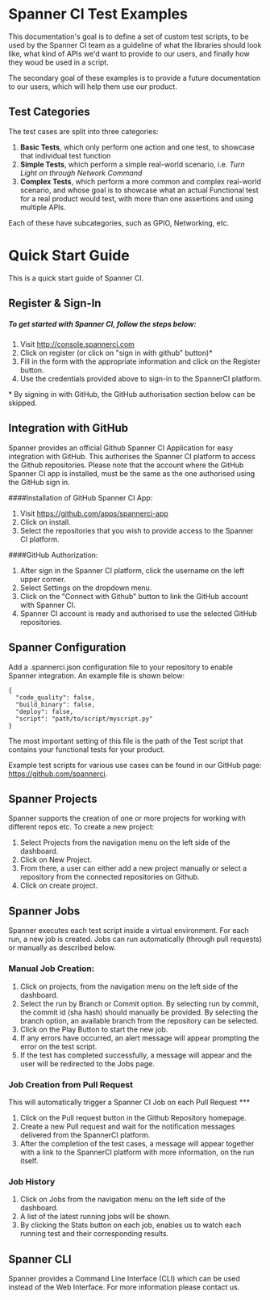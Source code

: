# Spanner CI Test Examples #

This documentation's goal is to define a set of custom test scripts, to be used by the Spanner CI team as a guideline of what the libraries should look like, what kind of APIs we'd want to provide to our users, and finally how they woud be used in a script.

The secondary goal of these examples is to provide a future documentation to our users, which will help them use our product.

## Test Categories

The test cases are split into three categories:

1. **Basic Tests**, which only perform one action and one test, to showcase that individual test function
2. **Simple Tests**, which perform a simple real-world scenario, i.e. *Turn Light on through Network Command*
3. **Complex Tests**, which perform a more common and complex real-world scenario, and whose goal is to showcase what an actual Functional test for a real product would test, with more than one assertions and using multiple APIs.

Each of these have subcategories, such as GPIO, Networking, etc.

# Quick Start Guide #

This is a quick start guide of Spanner CI.

## Register & Sign-In

##### To get started with Spanner CI, follow the steps below:

1. Visit http://console.spannerci.com
2. Click on register (or click on "sign in with github" button)*
3. Fill in the form with the appropriate information and click on the Register button.
4. Use the credentials provided above to sign-in to the SpannerCI platform.

\* By signing in with GitHub, the GitHub authorisation section below can be skipped.

## Integration with GitHub

Spanner provides an official Github Spanner CI Application for easy integration with GitHub. This authorises the Spanner CI platform to access the Github repositories. Please note that the account where the GitHub Spanner CI app is installed, must be the same as the one authorised using the GitHub sign in. 

####Installation of GitHub Spanner CI App:
1. Visit https://github.com/apps/spannerci-app
2. Click on install.
3. Select the repositories that you wish to provide access to the Spanner CI platform.


####GitHub Authorization:
1. After sign in the Spanner CI platform, click the username on the left upper corner.
2. Select Settings on the dropdown menu.
3. Click on the "Connect with Github" button to link the GitHub account with Spanner CI.
4. Spanner CI account is ready and authorised to use the selected GitHub repositories.

## Spanner Configuration

Add a .spannerci.json configuration file to your repository to enable Spanner integration. An example file is shown below:

    {
      "code_quality": false,
      "build_binary": false,
      "deploy": false,
      "script": "path/to/script/myscript.py"
    }
    
The most important setting of this file is the path of the Test script that contains your functional tests for your product. 

Example test scripts for various use cases can be found in our GitHub page: 
https://github.com/spannerci.

## Spanner Projects
Spanner supports the creation of one or more projects for working with different repos etc. To create a new project:

1. Select Projects from the navigation menu on the left side of the dashboard.
2. Click on New Project.
3. From there, a user can either add a new project manually or select a repository from the connected repositories on Github.
4. Click on create project.

## Spanner Jobs
Spanner executes each test script inside a virtual environment. For each run, a new job is created. Jobs can run automatically (through pull requests) or manually as described below.

### Manual Job Creation:
1. Click on projects, from the navigation menu on the left side of the dashboard.
2. Select the run by Branch or Commit option. By selecting run by commit, the commit id (sha hash) should manually be provided. By selecting the branch option, an available branch from the repository can be selected.
3. Click on the Play Button to start the new job.
4. If any errors have occurred, an alert message will appear prompting the error on the test script.
5. If the test has completed successfully, a message will appear and the user will be redirected to the Jobs page.

### Job Creation from Pull Request

This will automatically trigger a Spanner CI Job on each Pull Request ***

1. Click on the Pull request button in the Github Repository homepage.
2. Create a new Pull request and wait for the notification messages delivered from the SpannerCI platform.
3. After the completion of the test cases, a message will appear together with a link to the SpannerCI platform with more information, on the run itself.


### Job History

1. Click on Jobs from the navigation menu on the left side of the dashboard.
2. A list of the latest running jobs will be shown.
3. By clicking the Stats button on each job, enables us to watch each running test and their corresponding results.

## Spanner CLI
Spanner provides a Command Line Interface (CLI) which can be used instead of the Web Interface. For more information please contact us.

